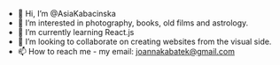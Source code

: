 - 👋 Hi, I’m @AsiaKabacinska
- 👀 I’m interested in photography, books, old films and astrology.
- 🌱 I’m currently learning React.js
- 💞️ I’m looking to collaborate on creating websites from the visual side.
- 📫 How to reach me - my email: joannakabatek@gmail.com

<!---
AsiaKabacinska/AsiaKabacinska is a ✨ special ✨ repository because its `README.md` (this file) appears on your GitHub profile.
You can click the Preview link to take a look at your changes.
--->
